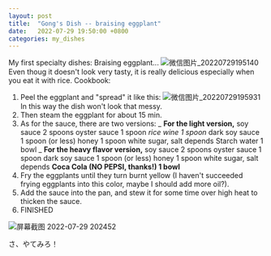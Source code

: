 ```yaml
---
layout: post
title:  "Gong's Dish -- braising eggplant"
date:   2022-07-29 19:50:00 +0800
categories: my_dishes
---
```

My first specialty dishes: Braising eggplant...
![微信图片_20220729195140](https://user-images.githubusercontent.com/60023638/181752931-acc691d9-40ce-4473-a430-7b718fe8080e.jpg)
Even thoug it doesn't look very tasty, it is really delicious especially when you eat it with rice.
Cookbook:
1. Peel the eggplant and "spread" it like this:
![微信图片_20220729195931](https://user-images.githubusercontent.com/60023638/181754030-b8e16528-bf0d-40c0-a9ec-ffd90aff2e41.jpg)
In this way the dish won't look that messy.
2. Then steam the eggplant for about 15 min.
3. As for the sauce, there are two versions:
   _ **For the light version,**
     soy sauce                        2 spoons
     oyster sauce                     1 spoon
     _rice wine_                      _1 spoon_
     dark soy sauce                   1 spoon (or less)
     honey                            1 spoon
     white sugar, salt                depends
     Starch water                     1 bowl
   _ **For the heavy flavor version,**
     soy sauce                        2 spoons
     oyster sauce                     1 spoon
     dark soy sauce                   1 spoon (or less)
     honey                            1 spoon
     white sugar, salt                depends
     **Coca Cola (NO PEPSI, thanks!)  1 bowl**
4. Fry the eggplants until they turn burnt yellow (I haven't succeeded frying eggplants into this color, maybe I should add more oil?).
5. Add the sauce into the pan, and stew it for some time over high heat to thicken the sauce.
6. FINISHED

![屏幕截图 2022-07-29 202452](https://user-images.githubusercontent.com/60023638/181757866-87036e1a-f097-4ce0-b724-e3008a9b6ad0.jpg)

さ、やてみろ！
